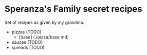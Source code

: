 # Speranza's Family secret recipes

Set of recipes as given by my grandma.

- pizzas (TODO)
    - [base] (./pizza/base.md)
- sauces (TODO)
- spreads (TODO)